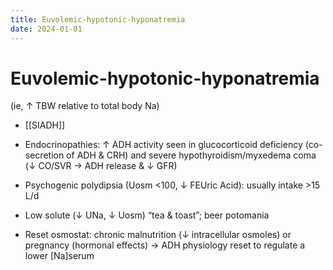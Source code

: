 ```yaml
---
title: Euvolemic-hypotonic-hyponatremia
date: 2024-01-01
---
```

# Euvolemic-hypotonic-hyponatremia
(ie, ↑ TBW relative to total body Na)

* [[SIADH]]

* Endocrinopathies: ↑ ADH activity seen in glucocorticoid deficiency (co-secretion of ADH & CRH) and severe hypothyroidism/myxedema coma (↓ CO/SVR → ADH release & ↓ GFR)

* Psychogenic polydipsia (Uosm <100, ↓ FEUric Acid): usually intake >15 L/d

* Low solute (↓ UNa, ↓ Uosm) “tea & toast”; beer potomania

* Reset osmostat: chronic malnutrition (↓ intracellular osmoles) or pregnancy (hormonal effects) → ADH physiology reset to regulate a lower [Na]serum
